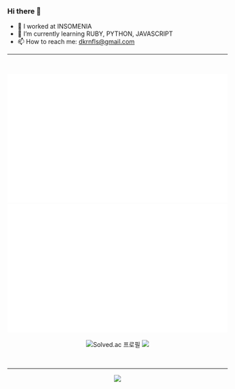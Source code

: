 ### Hi there 👋

- 🔭 I worked at INSOMENIA
- 🌱 I’m currently learning RUBY, PYTHON, JAVASCRIPT 
- 📫 How to reach me: dkrnfls@gmail.com

<hr/>
<br>

<div align=center>
 <a href="https://github.com/Itsbeenalongday/github-stats">
  
 ![](https://raw.githubusercontent.com/woobottle/github-stats/master/generated/overview.svg)
 ![](https://github.com/woobottle/github-stats/blob/master/generated/languages.svg) 

 </a>

 ![Solved.ac 프로필](http://mazassumnida.wtf/api/v2/generate_badge?boj=dkrnfls)
 ![](https://github-readme-stats.vercel.app/api/top-langs/?username=woobottle&count_private=true&layout=compact&theme=dracula)

</div>

<br>
<hr/>

<div align=center>

![](https://github-readme-stats.vercel.app/api?username=woobottle&count_private=true&theme=dracula&show_icons=true)

</div>

<br>
